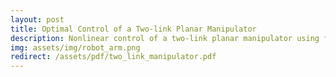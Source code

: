 ```yaml
---
layout: post
title: Optimal Control of a Two-link Planar Manipulator
description: Nonlinear control of a two-link planar manipulator using feedback linearization and Linear-Quadratic Regulator (LQR). Still a work in progress!
img: assets/img/robot_arm.png
redirect: /assets/pdf/two_link_manipulator.pdf
---
```

